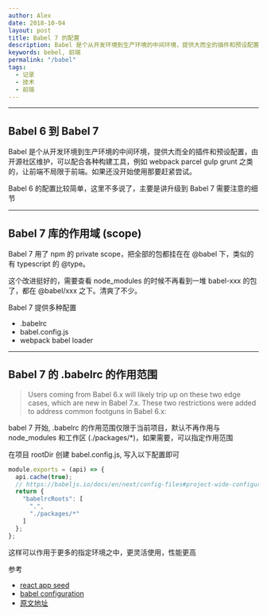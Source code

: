 ```yaml
---
author: Alex
date: 2018-10-04
layout: post
title: Babel 7 的配置
description: Babel 是个从开发环境到生产环境的中间环境，提供大而全的插件和预设配置，由开源社区维护，可以配合各种构建工具，例如 webpack parcel gulp grunt 之类的，让前端不局限于前端。如果还没开始使用那要赶紧尝试。
keywords: bebel, 前端
permalink: "/babel"
tags:
  - 记录
  - 技术
  - 前端
---
```


--------------

## Babel 6 到 Babel 7

Babel 是个从开发环境到生产环境的中间环境，提供大而全的插件和预设配置，由开源社区维护，可以配合各种构建工具，例如 webpack parcel gulp grunt 之类的，让前端不局限于前端。如果还没开始使用那要赶紧尝试。

Babel 6 的配置比较简单，这里不多说了，主要是讲升级到 Babel 7 需要注意的细节

--------------

## Babel 7 库的作用域 (scope)

Babel 7 用了 npm 的 private scope，把全部的包都挂在在 @babel 下，类似的有 typescript 的 @type。

这个改进挺好的，需要查看 node_modules 的时候不再看到一堆 babel-xxx 的包了，都在 @babel/xxx 之下。清爽了不少。

Babel 7 提供多种配置

- .babelrc
- babel.config.js
- webpack babel loader

--------------

## Babel 7 的 .babelrc 的作用范围

> Users coming from Babel 6.x will likely trip up on these two edge cases, which are new in Babel 7.x. These two restrictions were added to address common footguns in Babel 6.x:

babel 7 开始, .babelrc 的作用范围仅限于当前项目，默认不再作用与 node_modules 和工作区 (./packages/*)，如果需要，可以指定作用范围

在项目 rootDir 创建 babel.config.js, 写入以下配置即可

```js
module.exports = (api) => {
  api.cache(true);
  // https://babeljs.io/docs/en/next/config-files#project-wide-configuration
  return {
    "babelrcRoots": [
      ".",
      "./packages/*"
    ]
  };
};
```

这样可以作用于更多的指定环境之中，更灵活使用，性能更高

参考

- [react app seed](https://github.com/SANGET/react-app-seed.git)
- [babel configuration](https://babeljs.io/docs/en/next/config-files#project-wide-configuration)
- [原文地址](https://ukelli.com/babel)
